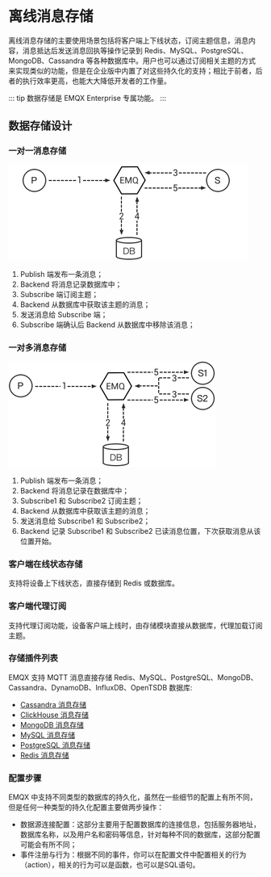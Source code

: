 # 离线消息存储

离线消息存储的主要使用场景包括将客户端上下线状态，订阅主题信息，消息内容，消息抵达后发送消息回执等操作记录到 Redis、MySQL、PostgreSQL、MongoDB、Cassandra 等各种数据库中。用户也可以通过订阅相关主题的方式来实现类似的功能，但是在企业版中内置了对这些持久化的支持；相比于前者，后者的执行效率更高，也能大大降低开发者的工作量。

::: tip
数据存储是 EMQX Enterprise 专属功能。
:::

## 数据存储设计

### 一对一消息存储

![image](./assets/backends_1.png)

1.  Publish 端发布一条消息；
2.  Backend 将消息记录数据库中；
3.  Subscribe 端订阅主题；
4.  Backend 从数据库中获取该主题的消息；
5.  发送消息给 Subscribe 端；
6.  Subscribe 端确认后 Backend 从数据库中移除该消息；

### 一对多消息存储

![image](./assets/backends_2.png)

1.  Publish 端发布一条消息；
2.  Backend 将消息记录在数据库中；
3.  Subscribe1 和 Subscribe2 订阅主题；
4.  Backend 从数据库中获取该主题的消息；
5.  发送消息给 Subscribe1 和 Subscribe2；
6.  Backend 记录 Subscribe1 和 Subscribe2 已读消息位置，下次获取消息从该位置开始。

### 客户端在线状态存储

支持将设备上下线状态，直接存储到 Redis 或数据库。

### 客户端代理订阅

支持代理订阅功能，设备客户端上线时，由存储模块直接从数据库，代理加载订阅主题。


### 存储插件列表

EMQX 支持 MQTT 消息直接存储 Redis、MySQL、PostgreSQL、MongoDB、Cassandra、DynamoDB、InfluxDB、OpenTSDB 数据库:

- [Cassandra 消息存储](./offline_msg_to_cassandra.md)
- [ClickHouse 消息存储](./offline_msg_to_clickhouse.md)
- [MongoDB 消息存储](./offline_msg_to_mongodb.md)
- [MySQL 消息存储](./offline_msg_to_mysql.md)
- [PostgreSQL 消息存储](./offline_msg_to_pgsql.md)
- [Redis 消息存储](./offline_msg_to_redis.md)


### 配置步骤

EMQX 中支持不同类型的数据库的持久化，虽然在一些细节的配置上有所不同，但是任何一种类型的持久化配置主要做两步操作：

- 数据源连接配置：这部分主要用于配置数据库的连接信息，包括服务器地址，数据库名称，以及用户名和密码等信息，针对每种不同的数据库，这部分配置可能会有所不同；
- 事件注册与行为：根据不同的事件，你可以在配置文件中配置相关的行为（action），相关的行为可以是函数，也可以是SQL语句。